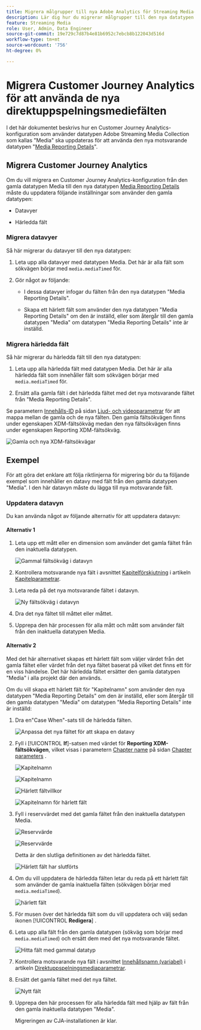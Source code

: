 ```yaml
---
title: Migrera målgrupper till nya Adobe Analytics för Streaming Media-datatyp
description: Lär dig hur du migrerar målgrupper till den nya datatypen Adobe Analytics for Streaming Media
feature: Streaming Media
role: User, Admin, Data Engineer
source-git-commit: 19e729c7d87b4e81b6952c7ebcb8b122043d516d
workflow-type: tm+mt
source-wordcount: '756'
ht-degree: 0%

---
```


# Migrera Customer Journey Analytics för att använda de nya direktuppspelningsmediefälten

I det här dokumentet beskrivs hur en Customer Journey Analytics-konfiguration som använder datatypen Adobe Streaming Media Collection som kallas &quot;Media&quot; ska uppdateras för att använda den nya motsvarande datatypen &quot;[Media Reporting Details](https://experienceleague.adobe.com/en/docs/experience-platform/xdm/data-types/media-reporting-details)&quot;.

## Migrera Customer Journey Analytics

Om du vill migrera en Customer Journey Analytics-konfiguration från den gamla datatypen Media till den nya datatypen [Media Reporting Details](https://experienceleague.adobe.com/en/docs/experience-platform/xdm/data-types/media-reporting-details) måste du uppdatera följande inställningar som använder den gamla datatypen:

* Datavyer

* Härledda fält

### Migrera datavyer

Så här migrerar du datavyer till den nya datatypen:

1. Leta upp alla datavyer med datatypen Media. Det här är alla fält som sökvägen börjar med `media.mediaTimed` för.

1. Gör något av följande:

   * I dessa datavyer infogar du fälten från den nya datatypen &quot;Media Reporting Details&quot;.

   * Skapa ett härlett fält som använder den nya datatypen &quot;Media Reporting Details&quot; om den är inställd, eller som återgår till den gamla datatypen &quot;Media&quot; om datatypen &quot;Media Reporting Details&quot; inte är inställd.

### Migrera härledda fält

Så här migrerar du härledda fält till den nya datatypen:

1. Leta upp alla härledda fält med datatypen Media. Det här är alla härledda fält som innehåller fält som sökvägen börjar med `media.mediaTimed` för.

1. Ersätt alla gamla fält i det härledda fältet med det nya motsvarande fältet från &quot;Media Reporting Details&quot;.

Se parametern [Innehålls-ID](https://experienceleague.adobe.com/en/docs/media-analytics/using/implementation/variables/audio-video-parameters#content-id) på sidan [Ljud- och videoparametrar](https://experienceleague.adobe.com/en/docs/media-analytics/using/implementation/variables/audio-video-parameters) för att mappa mellan de gamla och de nya fälten. Den gamla fältsökvägen finns under egenskapen XDM-fältsökväg medan den nya fältsökvägen finns under egenskapen Reporting XDM-fältsökväg.

![Gamla och nya XDM-fältsökvägar](assets/field-paths-updated.jpeg)

## Exempel

För att göra det enklare att följa riktlinjerna för migrering bör du ta följande exempel som innehåller en datavy med fält från den gamla datatypen &quot;Media&quot;. I den här datavyn måste du lägga till nya motsvarande fält.

### Uppdatera datavyn

Du kan använda något av följande alternativ för att uppdatera datavyn:

#### Alternativ 1

1. Leta upp ett mått eller en dimension som använder det gamla fältet från den inaktuella datatypen.

   ![Gammal fältsökväg i datavyn](assets/old-field-data-view.jpeg)

1. Kontrollera motsvarande nya fält i avsnittet [Kapitelförskjutning](https://experienceleague.adobe.com/en/docs/media-analytics/using/implementation/variables/chapter-parameters#chapter-offset) i artikeln [Kapitelparametrar](https://experienceleague.adobe.com/en/docs/media-analytics/using/implementation/variables/chapter-parameters).

1. Leta reda på det nya motsvarande fältet i datavyn.

   ![Ny fältsökväg i datavyn](assets/new-field-data-view.jpeg)

1. Dra det nya fältet till måttet eller måttet.

1. Upprepa den här processen för alla mått och mått som använder fält från den inaktuella datatypen Media.

#### Alternativ 2

Med det här alternativet skapas ett härlett fält som väljer värdet från det gamla fältet eller värdet från det nya fältet baserat på vilket det finns ett för en viss händelse. Det här härledda fältet ersätter den gamla datatypen &quot;Media&quot; i alla projekt där den används.

Om du vill skapa ett härlett fält för &quot;Kapitelnamn&quot; som använder den nya datatypen &quot;Media Reporting Details&quot; om den är inställd, eller som återgår till den gamla datatypen &quot;Media&quot; om datatypen &quot;Media Reporting Details&quot; inte är inställd:

1. Dra en&quot;Case When&quot;-sats till de härledda fälten.

   ![Anpassa det nya fältet för att skapa en datavy](assets/create-derived-field2.jpeg)

1. Fyll i [!UICONTROL **If**]-satsen med värdet för **Reporting XDM-fältsökvägen**, vilket visas i parametern [Chapter name](https://experienceleague.adobe.com/en/docs/media-analytics/using/implementation/variables/chapter-parameters#chapter-name) på sidan [Chapter parameters](https://experienceleague.adobe.com/en/docs/media-analytics/using/implementation/variables/chapter-parameters) .

   ![Kapitelnamn](assets/chapter-name.jpeg)

   ![Kapitelnamn](assets/chapter-name2.jpeg)

   ![Härlett fältvillkor](assets/derived-field-condition.jpeg)

   ![Kapitelnamn för härlett fält](assets/derived-field-chapter-name.jpeg)

1. Fyll i reservvärdet med det gamla fältet från den inaktuella datatypen Media.

   ![Reservvärde](assets/fallback-value.jpeg)

   ![Reservvärde](assets/fallback-value2.jpeg)

   Detta är den slutliga definitionen av det härledda fältet.

   ![Härlett fält har slutförts](assets/derived-field-complete.jpeg)

1. Om du vill uppdatera de härledda fälten letar du reda på ett härlett fält som använder de gamla inaktuella fälten (sökvägen börjar med `media.mediaTimed`).

   ![härlett fält](assets/old-derived-field.jpeg)

1. För musen över det härledda fält som du vill uppdatera och välj sedan ikonen [!UICONTROL **Redigera**] .

1. Leta upp alla fält från den gamla datatypen (sökväg som börjar med `media.mediaTimed`) och ersätt dem med det nya motsvarande fältet.

   ![Hitta fält med gammal datatyp](assets/locate-fields-with-old-datatype.jpeg)

1. Kontrollera motsvarande nya fält i avsnittet [Innehållsnamn (variabel)](https://experienceleague.adobe.com/en/docs/media-analytics/using/implementation/variables/audio-video-parameters#content-name-variable) i artikeln [Direktuppspelningsmediaparametrar](https://experienceleague.adobe.com/en/docs/media-analytics/using/implementation/variables/audio-video-parameters#content-name-variable).

1. Ersätt det gamla fältet med det nya fältet.

   ![Nytt fält](assets/derived-field-new.jpeg)

1. Upprepa den här processen för alla härledda fält med hjälp av fält från den gamla inaktuella datatypen &quot;Media&quot;.

   Migreringen av CJA-installationen är klar.

